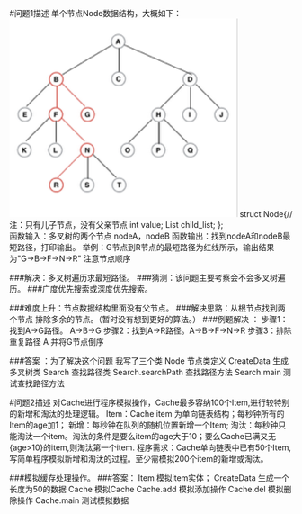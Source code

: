 #问题1描述
单个节点Node数据结构，大概如下：
</br>![图](https://github.com/Qoiuy/Record-Interview-Question/blob/master/zingfront/01.png)
struct Node{//注：只有儿子节点，没有父亲节点
	int value;
	List<Node> child_list;
	};
</br>函数输入：多叉树的两个节点 nodeA，nodeB
函数输出：找到nodeA和nodeB最短路径，打印输出。
举例：G节点到R节点的最短路径为红线所示，输出结果为"G->B->F->N->R"
注意节点顺序

###解决：多叉树遍历求最短路径。
###猜测：该问题主要考察会不会多叉树遍历。
###广度优先搜索或深度优先搜索。

###难度上升：节点数据结构里面没有父节点。
###解决思路：从根节点找到两个节点  排除多余的节点。（暂时没有想到更好的算法。）
###例题解决  ：
	步骤1：找到A->G路径。 	A->B->G
	步骤2：找到A->R路径。A->B->F->N->R
	步骤3：排除重复路径 A 并将G节点倒序
	
###答案 ：为了解决这个问题 我写了三个类
	Node 节点类定义
	CreateData 生成多叉树类
	Search 查找路径类
	Search.searchPath 查找路径方法
	Search.main 测试查找路径方法
		
#问题2描述
对Cache进行程序模拟操作，Cache最多容纳100个Item,进行较特别的新增和淘汰的处理逻辑。
Item：Cache item 为单向链表结构；每秒钟所有的Item的age加1；
新增：每秒钟在队列的随机位置新增一个Item;
淘汰：每秒钟只能淘汰一个item。淘汰的条件是要么item的age大于10；要么Cache已满又无{age>10}的item,则淘汰第一个item.
程序需求：Cache单向链表中已有50个Item,写简单程序模拟新增和淘汰的过程。至少需模拟200个item的新增或淘汰。

###模拟缓存处理操作。
###答案：
	Item 模拟item实体；
	CreateData 生成一个长度为50的数据
	Cache 模拟Cache
	Cache.add 模拟添加操作
	Cache.del 模拟删除操作
	Cache.main 测试模拟数据

